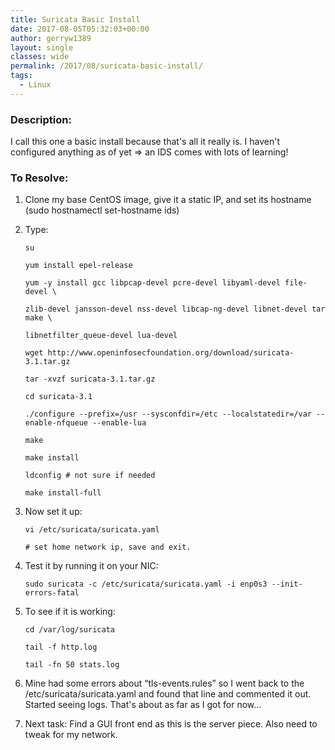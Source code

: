 ```yaml
---
title: Suricata Basic Install
date: 2017-08-05T05:32:03+00:00
author: gerryw1389
layout: single
classes: wide
permalink: /2017/08/suricata-basic-install/
tags:
  - Linux
---
```

<!--more-->

### Description:

I call this one a basic install because that's all it really is. I haven't configured anything as of yet => an IDS comes with lots of learning!

### To Resolve:

1. Clone my base CentOS image, give it a static IP, and set its hostname (sudo hostnamectl set-hostname ids)

2. Type:

   ```shell
   su

   yum install epel-release

   yum -y install gcc libpcap-devel pcre-devel libyaml-devel file-devel \

   zlib-devel jansson-devel nss-devel libcap-ng-devel libnet-devel tar make \

   libnetfilter_queue-devel lua-devel

   wget http://www.openinfosecfoundation.org/download/suricata-3.1.tar.gz

   tar -xvzf suricata-3.1.tar.gz

   cd suricata-3.1

   ./configure --prefix=/usr --sysconfdir=/etc --localstatedir=/var --enable-nfqueue --enable-lua

   make

   make install

   ldconfig # not sure if needed

   make install-full
   ```

3. Now set it up:

   ```shell
   vi /etc/suricata/suricata.yaml

   # set home network ip, save and exit.
   ```

4. Test it by running it on your NIC:

   ```shell
   sudo suricata -c /etc/suricata/suricata.yaml -i enp0s3 --init-errors-fatal
   ```

5. To see if it is working:

   ```shell
   cd /var/log/suricata

   tail -f http.log

   tail -fn 50 stats.log
   ```

6. Mine had some errors about &#8220;tls-events.rules&#8221; so I went back to the /etc/suricata/suricata.yaml and found that line and commented it out. Started seeing logs. That's about as far as I got for now&#8230;

7. Next task: Find a GUI front end as this is the server piece. Also need to tweak for my network.